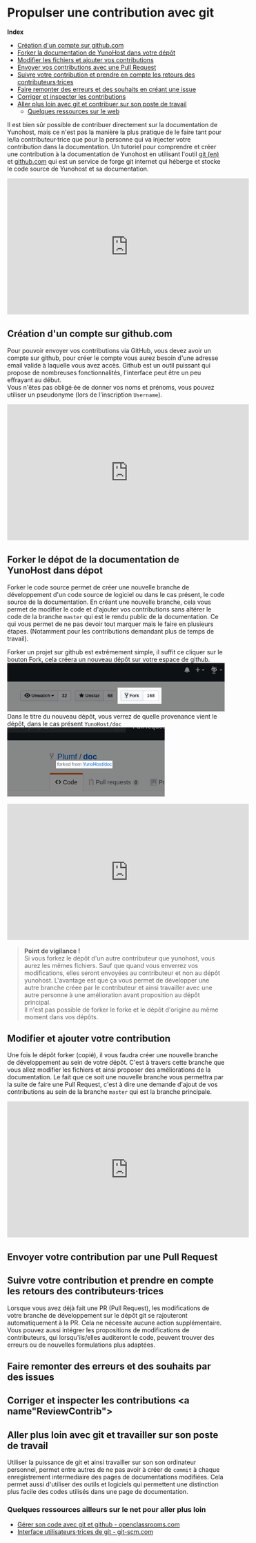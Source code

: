 # Propulser une contribution avec git

**Index**  
 - [Création d'un compte sur github.com](#CreationCompteGithub)  
 - [Forker la documentation de YunoHost dans votre dépôt](#ForkerDocumentationYunoHost)  
 - [Modifier les fichiers et ajouter vos contributions](#ModifAjoutContrib)  
 - [Envoyer vos contributions avec une Pull Request](#EnvoyerPR)  
 - [Suivre votre contribution et prendre en compte les retours des contributeurs·trices](#SuivreContributions)  
 - [Faire remonter des erreurs et des souhaits en créant une issue](#RemonterIssues)  
 - [Corriger et inspecter les contributions](#ReviewContrib)
 - [Aller plus loin avec git et contribuer sur son poste de travail](#PlusLoinGitOrdi)  
    - [Quelques ressources sur le web](#LiensWeb)  

Il est bien sûr possible de contribuer directement sur la documentation de Yunohost, mais ce n'est pas la manière la plus pratique de le faire tant pour le/la contributeur·trice que pour la personne qui va injecter votre contribution dans la documentation. Un tutoriel pour comprendre et créer une contribution à la documentation de Yunohost en utilisant l'outil [git (en)](https://git-scm.com/) et [github.com](http://github.com/) qui est un service de forge git internet qui héberge et stocke le code source de Yunohost et sa documentation.

<iframe width="560" height="315" sandbox="allow-same-origin allow-scripts" src="https://framatube.org/videos/embed/9db9f3f1-9b54-44ed-9e91-461d262d2205" frameborder="0" allowfullscreen></iframe>


## Création d'un compte sur github.com <a name="CreationCompteGithub"></a>

Pour pouvoir envoyer vos contributions via GitHub, vous devez avoir un compte sur github, pour créer le compte vous aurez besoin d'une adresse email valide à laquelle vous avez accès. Github est un outil puissant qui propose de nombreuses fonctionnalités, l'interface peut être un peu effrayant au début.  
Vous n'êtes pas obligé·ée de donner vos noms et prénoms, vous pouvez utiliser un pseudonyme (lors de l'inscription `Username`).  

<iframe width="560" height="315" sandbox="allow-same-origin allow-scripts" src="https://tube.metadocs.cc/videos/embed/7288bf53-6942-4af1-a713-61e3b37ec11b" frameborder="0" allowfullscreen></iframe>


## Forker le dépot de la documentation de YunoHost dans dépot <a name="ForkerDocumentationYunoHost"></a>

Forker le code source permet de créer une nouvelle branche de développement d'un code source de logiciel ou dans le cas présent, le code source de la documentation. En créant une nouvelle branche, cela vous permet de modifier le code et d'ajouter vos contributions sans altérer le code de la branche `master` qui est le rendu public de la documentation. Ce qui vous permet de ne pas devoir tout marquer mais le faire en plusieurs étapes. (Notamment pour les contributions demandant plus de temps de travail).

Forker un projet sur github est extrêmement simple, il suffit ce cliquer sur le bouton Fork, cela créera un nouveau dépôt sur votre espace de github.
![Capture d'écran bouton fork github](/images/dug_fork.png)  
Dans le titre du nouveau dépôt, vous verrez de quelle provenance vient le dépôt, dans le cas présent `YunoHost/doc`  
![Capture d'écran titre et sous-titre du dépot](/images/dug_fork_source.png)

<iframe width="560" height="315" sandbox="allow-same-origin allow-scripts" src="https://tube.metadocs.cc/videos/embed/20730c3e-a918-41fc-b843-4378a85b0233" frameborder="0" allowfullscreen></iframe>


> **Point de vigilance !**  
> Si vous forkez le dépôt d'un autre contributeur que yunohost, vous aurez les mêmes fichiers. Sauf que quand vous enverrez vos modifications, elles seront envoyées au contributeur et non au dépôt yunohost. L'avantage est que ça vous permet de développer une autre branche créee par le contributeur et ainsi travailler avec une autre personne à une amélioration avant proposition au dépôt principal.  
> Il n'est pas possible de forker le forke et le dépôt d'origine au même moment dans vos dépôts.

## Modifier et ajouter votre contribution <a name="ModifAjoutContrib"></a>

Une fois le dépôt forker (copié), il vous faudra créer une nouvelle branche de développement au sein de votre dépôt. C'est à travers cette branche que vous allez modifier les fichiers et ainsi proposer des améliorations de la documentation. Le fait que ce soit une nouvelle branche vous permettra par la suite de faire une Pull Request, c'est à dire une demande d'ajout de vos contributions au sein de la branche `master` qui est la branche principale.

<iframe width="560" height="315" sandbox="allow-same-origin allow-scripts" src="https://tube.metadocs.cc/videos/embed/d48f2d7e-c501-472d-b5da-871ab0d7ea0c" frameborder="0" allowfullscreen></iframe>

## Envoyer votre contribution par une Pull Request <a name="EnvoyerPR"></a>

## Suivre votre contribution et prendre en compte les retours des contributeurs·trices <a name="SuivreContributions"></a>

Lorsque vous avez déjà fait une PR (Pull Request), les modifications de votre branche de développement sur le dépôt git se rajouteront automatiquement à la PR. Cela ne nécessite aucune action supplémentaire. Vous pouvez aussi intégrer les propositions de modifications de contributeurs, qui lorsqu'ils/elles auditeront le code, peuvent trouver des erreurs ou de nouvelles formulations plus adaptées.  

## Faire remonter des erreurs et des souhaits par des issues <a name="RemonterIssues"></a>

## Corriger et inspecter les contributions <a name"ReviewContrib"></a>

## Aller plus loin avec git et travailler sur son poste de travail <a name="PlusLoinGitOrdi"></a>

Utiliser la puissance de git et ainsi travailler sur son son ordinateur personnel, permet entre autres de ne pas avoir à créer de `commit` à chaque enregistrement intermediaire des pages de documentations modifiées. Cela permet aussi d'utiliser des outils et logiciels qui permettent une distinction plus facile des codes utilisés dans une page de documentation.

### Quelques ressources ailleurs sur le net pour aller plus loin <a name="LiensWeb"></a>

 - [Gérer son code avec git et github - openclassrooms.com](https://openclassrooms.com/fr/courses/2342361-gerez-votre-code-avec-git-et-github)
 - [Interface utilisateurs·trices de git - git-scm.com](https://git-scm.com/download/gui/linux)
